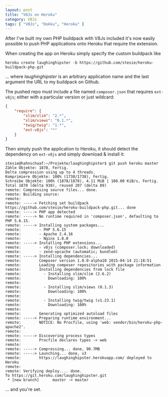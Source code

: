 ```yaml
---
layout: post
title: "V8Js on Heroku"
category: V8Js
tags: [ "V8Js", "Dokku", "Heroku" ]
---
```

After I've built my own PHP buildpack with V8Js included it's now easily
possible to push PHP applications onto Heroku that require the extension.

When creating the app on Heroku simply specify the custom buildpack like

```
heroku create laughinghipster -b https://github.com/stesie/heroku-buildpack-php.git
```

... where *laughinghipster* is an arbitrary application name and the last argument
the URL to my buildpack on Github.

The pushed repo must include a file named `composer.json` that requires `ext-v8js`;
either with a particular version or just wildcard:

```json
{
    "require": {
        "slim/slim": "2.*",
        "slim/views": "0.1.*",
        "twig/twig": "1.*",
        "ext-v8js": "*" 
    }
}
```

Then simply push the application to Heroku, it should detect the dependency on
`ext-v8js` and simply download & install it:

```console
stesie@hahnschaaf:~/Projekte/laughinghipster$ git push heroku master
Zähle Objekte: 1878, Fertig.
Delta compression using up to 4 threads.
Komprimiere Objekte: 100% (1738/1738), Fertig.
Schreibe Objekte: 100% (1878/1878), 4.11 MiB | 108.00 KiB/s, Fertig.
Total 1878 (delta 938), reused 207 (delta 89)
remote: Compressing source files... done.
remote: Building source:
remote: 
remote: -----> Fetching set buildpack https://github.com/stesie/heroku-buildpack-php.git... done
remote: -----> PHP app detected
remote: -----> No runtime required in 'composer.json', defaulting to PHP 5.6.15.
remote: -----> Installing system packages...
remote:        - PHP 5.6.15
remote:        - Apache 2.4.16
remote:        - Nginx 1.8.0
remote: -----> Installing PHP extensions...
remote:        - v8js (composer.lock; downloaded)
remote:        - zend-opcache (automatic; bundled)
remote: -----> Installing dependencies...
remote:        Composer version 1.0.0-alpha10 2015-04-14 21:18:51
remote:        Loading composer repositories with package information
remote:        Installing dependencies from lock file
remote:          - Installing slim/slim (2.6.2)
remote:            Downloading: 100%
remote:        
remote:          - Installing slim/views (0.1.3)
remote:            Downloading: 100%
remote:        
remote:          - Installing twig/twig (v1.23.1)
remote:            Downloading: 100%
remote:        
remote:        Generating optimized autoload files
remote: -----> Preparing runtime environment...
remote:        NOTICE: No Procfile, using 'web: vendor/bin/heroku-php-apache2'.
remote: 
remote: -----> Discovering process types
remote:        Procfile declares types -> web
remote: 
remote: -----> Compressing... done, 90.7MB
remote: -----> Launching... done, v3
remote:        https://laughinghipster.herokuapp.com/ deployed to Heroku
remote: 
remote: Verifying deploy.... done.
To https://git.heroku.com/laughinghipster.git
 * [new branch]      master -> master
```

... and you're set.


